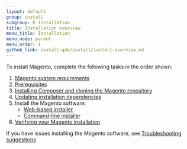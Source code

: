 ```yaml
---
layout: default
group: install
subgroup: R_Installation
title: Installation overview
menu_title: Installation
menu_node: parent
menu_order: 1
github_link: install-gde/install/install-overview.md
---
```


To install Magento, complete the following tasks in the order shown:

1.	<a href="{{ site.gdeurl }}install-gde/system-requirements.html">Magento system requirements</a>
1.	<a href="{{ site.gdeurl }}install-gde/prereq/prereq-overview.html">Prerequisites</a>
1.	<a href="{{ site.gdeurl }}install-gde/install/composer-clone.html">Installing Composer and cloning the Magento repository</a>
1.	<a href="{{ site.gdeurl }}install-gde/install/prepare-install.html">Updating installation dependencies</a>
1.	Install the Magento software:
	*	<a href="{{ site.gdeurl }}install-gde/install/install-web.html">Web-based installer</a>
	*	<a href="{{ site.gdeurl }}install-gde/install/install-cli.html">Command-line installer</a>
1.	<a href="{{ site.gdeurl }}install-gde/install/verify.html">Verifying your Magento installation</a>

If you have issues installing the Magento software, see <a href="{{ site.gdeurl }}install-gde/trouble/tshoot.html">Troubleshooting suggestions</a>

